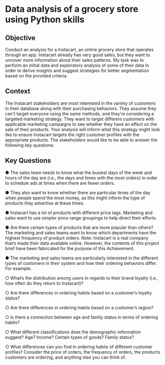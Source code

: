 
# Data analysis of a grocery store using Python skills
## Objective
Conduct an analysis for a Instacart, an online grocery store
that operates through an app. Instacart already has very good sales, but they
want to uncover more information about their sales patterns. My task was to
perform an initial data and exploratory analysis of some of their data in order
to derive insights and suggest strategies for better segmentation based on
the provided criteria.
## Context
The Instacart stakeholders are most interested in the variety of customers in their database
along with their purchasing behaviors. They assume they can't target everyone using the
same methods, and they’re considering a targeted marketing strategy. They want to target
different customers with applicable marketing campaigns to see whether they have an effect
on the sale of their products. Your analysis will inform what this strategy might look like to
ensure Instacart targets the right customer profiles with the appropriate products. The
stakeholders would like to be able to answer the following key questions:
## Key Questions
● The sales team needs to know what the busiest days of the week and hours of the
day are (i.e., the days and times with the most orders) in order to schedule ads at
times when there are fewer orders.

● They also want to know whether there are particular times of the day when people
spend the most money, as this might inform the type of products they advertise at
these times.

● Instacart has a lot of products with different price tags. Marketing and sales want to
use simpler price range groupings to help direct their efforts.

● Are there certain types of products that are more popular than others? The marketing
and sales teams want to know which departments have the highest frequency of
product orders.
Note: Instacart is a real company that’s made their data available online. However, the contents of this project brief
have been fabricated for the purpose of this Achievement.

● The marketing and sales teams are particularly interested in the different types of
customers in their system and how their ordering behaviors differ. For example:

○ What’s the distribution among users in regards to their brand loyalty (i.e., how
often do they return to Instacart)?

○ Are there differences in ordering habits based on a customer’s loyalty status?

○ Are there differences in ordering habits based on a customer’s region?

○ Is there a connection between age and family status in terms of ordering
habits?

○ What different classifications does the demographic information suggest?
Age? Income? Certain types of goods? Family status?

○ What differences can you find in ordering habits of different customer
profiles? Consider the price of orders, the frequency of orders, the products
customers are ordering, and anything else you can think of.
